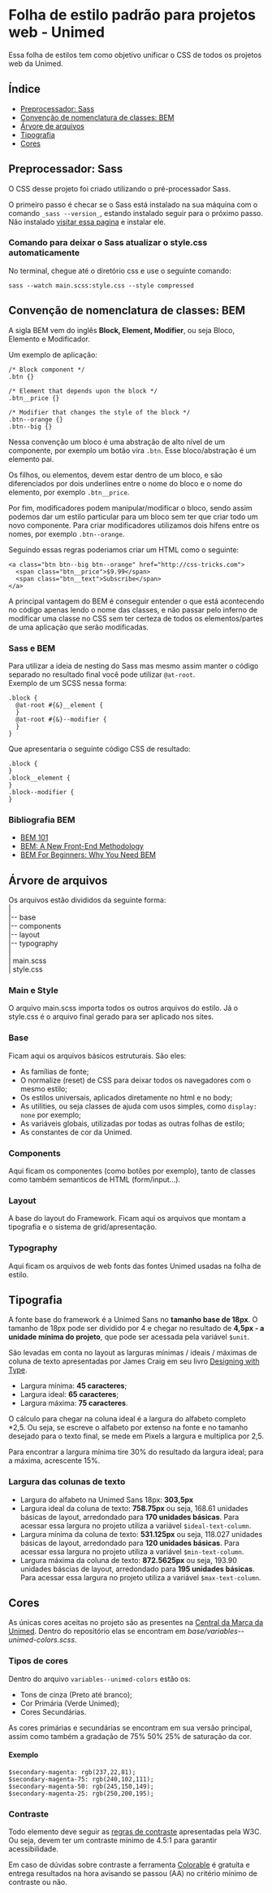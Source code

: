 # Folha de estilo padrão para projetos web - Unimed

Essa folha de estilos tem como objetivo unificar o CSS de todos os projetos web da Unimed.  

## Índice
 - [Preprocessador: Sass](#preprocessador-sass)
 - [Convenção de nomenclatura de classes: BEM](#convenção-de-nomenclatura-de-classes-bem)
 - [Árvore de arquivos](#Árvore-de-arquivos)
 - [Tipografia](#tipografia)
 - [Cores](#cores)

## Preprocessador: Sass
O CSS desse projeto foi criado utilizando o pré-processador Sass.  

O primeiro passo é checar se o Sass está instalado na sua máquina com o comando `_sass --version_`, estando instalado seguir para o próximo passo. Não instalado [visitar essa pagina](https://sass-lang.com/install) e instalar ele.  

### Comando para deixar o Sass atualizar o style.css automaticamente
No terminal, chegue até o diretório css e use o seguinte comando:  
~~~
sass --watch main.scss:style.css --style compressed
~~~

## Convenção de nomenclatura de classes: BEM
A sigla BEM vem do inglês **Block, Element, Modifier**, ou seja Bloco, Elemento e Modificador.  

Um exemplo de aplicação:  
~~~
/* Block component */
.btn {}

/* Element that depends upon the block */ 
.btn__price {}

/* Modifier that changes the style of the block */
.btn--orange {} 
.btn--big {}
~~~
Nessa convenção um bloco é uma abstração de alto nível de um componente, por exemplo um botão vira `.btn`. Esse bloco/abstração é um elemento pai.  

Os filhos, ou elementos, devem estar dentro de um bloco, e são diferenciados por dois underlines entre o nome do bloco e o nome do elemento, por exemplo `.btn__price`.  

Por fim, modificadores podem manipular/modificar o bloco, sendo assim podemos dar um estilo particular para um bloco sem ter que criar todo um novo componente. Para criar modificadores utilizamos dois hífens entre os nomes, por exemplo `.btn--orange`.  

Seguindo essas regras poderiamos criar um HTML como o seguinte:
~~~
<a class="btn btn--big btn--orange" href="http://css-tricks.com">
  <span class="btn__price">$9.99</span>
  <span class="btn__text">Subscribe</span>
</a>
~~~
A principal vantagem do BEM é conseguir entender o que está acontecendo no código apenas lendo o nome das classes, e não passar pelo inferno de modificar uma classe no CSS sem ter certeza de todos os elementos/partes de uma aplicação que serão modificadas.

### Sass e BEM
Para utilizar a ideia de nesting do Sass mas mesmo assim manter o código separado no resultado final você pode utilizar `@at-root`.  
Exemplo de um SCSS nessa forma:  
~~~
.block {
  @at-root #{&}__element {
  }
  @at-root #{&}--modifier {
  }
}
~~~
Que apresentaria o seguinte código CSS de resultado:
~~~
.block {
}
.block__element {
}
.block--modifier {
}
~~~

### Bibliografia BEM
 - [BEM 101](https://css-tricks.com/bem-101/)
 - [BEM: A New Front-End Methodology](https://www.smashingmagazine.com/2012/04/a-new-front-end-methodology-bem/)
 - [BEM For Beginners: Why You Need BEM](https://www.smashingmagazine.com/2018/06/bem-for-beginners/)
  
## Árvore de arquivos
Os arquivos estão divididos da seguinte forma:  
 |  
 |-- base  
 |-- components  
 |-- layout  
 |-- typography  
 |  
 | main.scss  
 | style.css  

### Main e Style
O arquivo main.scss importa todos os outros arquivos do estilo. Já o style.css é o arquivo final gerado para ser aplicado nos sites.

### Base
Ficam aqui os arquivos básicos estruturais. São eles:  
 - As famílias de fonte;
 - O normalize (reset) de CSS para deixar todos os navegadores com o mesmo estilo;
 - Os estilos universais, aplicados diretamente no html e no body;
 - As utilities, ou seja classes de ajuda com usos simples, como `display: none` por exemplo;
 - As variáveis globais, utilizadas por todas as outras folhas de estilo;
 - As constantes de cor da Unimed.
  
### Components
Aqui ficam os componentes (como botões por exemplo), tanto de classes como também semanticos de HTML (form/input...).
  
### Layout
A base do layout do Framework. Ficam aqui os arquivos que montam a tipografia e o sistema de grid/apresentação.

### Typography
Aqui ficam os arquivos de web fonts das fontes Unimed usadas na folha de estilo.

## Tipografia
A fonte base do framework é a Unimed Sans no **tamanho base de 18px**. O tamanho de 18px pode ser dividido por 4 e chegar no resultado de **4,5px - a unidade mínima do projeto**, que pode ser acessada pela variável `$unit`.  

São levadas em conta no layout as larguras mínimas / ideais / máximas de coluna de texto apresentadas por James Craig em seu livro [Designing with Type](https://www.amazon.com/Designing-Type-5th-Essential-Typography/dp/0823014134).  
 - Largura mínima: **45 caracteres**;
 - Largura ideal: **65 caracteres**;
 - Largura máxima: **75 caracteres**.  

O cálculo para chegar na coluna ideal  é a largura do alfabeto completo *2,5. Ou seja, se escreve o alfabeto por extenso na fonte e no tamanho desejado para o texto final, se mede em Pixels a largura e multiplica por 2,5.  

Para encontrar a largura mínima tire 30% do resultado da largura ideal; para a máxima, acrescente 15%.  

### Largura das colunas de texto
 - Largura do alfabeto na Unimed Sans 18px: **303,5px**
 - Largura ideal da coluna de texto: **758.75px** ou seja, 168.61 unidades básicas de layout, arredondado para **170 unidades básicas**. Para acessar essa largura no projeto utiliza a variável `$ideal-text-column`.
 - Largura mínima da coluna de texto: **531.125px** ou seja, 118.027 unidades básicas de layout, arredondado para **120 unidades básicas**. Para acessar essa largura no projeto utiliza a variável `$min-text-column`.
 - Largura máxima da coluna de texto: **872.5625px** ou seja, 193.90 unidades báscias de layout, arredondado para **195 unidades básicas**. Para acessar essa largura no projeto utiliza a variável `$max-text-column`.

## Cores
As únicas cores aceitas no projeto são as presentes na [Central da Marca da Unimed](http://www.centraldamarca.unimed.coop.br/group/central-da-marca/paleta-cores). Dentro do repositório elas se encontram em *base/variables--unimed-colors.scss*.  

### Tipos de cores
Dentro do arquivo `variables--unimed-colors` estão os:
 - Tons de cinza (Preto até branco);
 - Cor Primária (Verde Unimed);
 - Cores Secundárias.

As cores primárias e secundárias se encontram em sua versão principal, assim como também a gradação de 75% 50% 25% de saturação da cor.

#### Exemplo
~~~
$secondary-magenta: rgb(237,22,81);
$secondary-magenta-75: rgb(240,102,111);
$secondary-magenta-50: rgb(245,150,149);
$secondary-magenta-25: rgb(250,200,195);
~~~

### Contraste
Todo elemento deve seguir as [regras de contraste](https://www.w3.org/TR/UNDERSTANDING-WCAG20/visual-audio-contrast-contrast.html) apresentadas pela W3C. Ou seja, devem ter um contraste mínimo de 4.5:1 para garantir acessibilidade.  

Em caso de dúvidas sobre contraste a ferramenta [Colorable](https://colorable.jxnblk.com/) é gratuíta e entrega resultados na hora avisando se passou (AA) no critério mínimo de contraste ou não.
